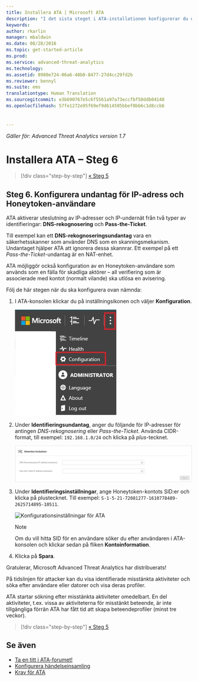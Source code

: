```yaml
---
title: Installera ATA | Microsoft ATA
description: "I det sista steget i ATA-installationen konfigurerar du undernäten med kortsiktiga lån och honeytokenanvändaren."
keywords: 
author: rkarlin
manager: mbaldwin
ms.date: 08/28/2016
ms.topic: get-started-article
ms.prod: 
ms.service: advanced-threat-analytics
ms.technology: 
ms.assetid: 8980e724-06a6-40b0-8477-27d4cc29fd2b
ms.reviewer: bennyl
ms.suite: ems
translationtype: Human Translation
ms.sourcegitcommit: e3b690767e5c6f5561a97a73eccfbf50ddb04148
ms.openlocfilehash: 57fe1272e95f69ef9d614505bbef0bb6c1d8ccb6


---
```


*Gäller för: Advanced Threat Analytics version 1.7*



# Installera ATA – Steg 6

>[!div class="step-by-step"]
[« Steg 5](install-ata-step5.md)

## Steg 6. Konfigurera undantag för IP-adress och Honeytoken-användare
ATA aktiverar uteslutning av IP-adresser och IP-undernät från två typer av identifieringar: **DNS-rekognosering** och **Pass-the-Ticket**. 

Till exempel kan ett **DNS-rekognoseringsundantag** vara en säkerhetsskanner som använder DNS som en skanningsmekanism. Undantaget hjälper ATA att ignorera dessa skannrar. Ett exempel på ett *Pass-the-Ticket*-undantag är en NAT-enhet.    

ATA möjliggör också konfiguration av en Honeytoken-användare som används som en fälla för skadliga aktörer – all verifiering som är associerade med kontot (normalt vilande) ska utlösa en avisering.

Följ de här stegen när du ska konfigurera ovan nämnda:

1.  I ATA-konsolen klickar du på inställningsikonen och väljer **Konfiguration**.

    ![Konfigurationsinställningar för ATA](media/ATA-config-icon.JPG)

2.  Under **Identifieringsundantag**, anger du följande för IP-adresser för antingen *DNS-rekognosering* eller *Pass-the-Ticket*. Använda CIDR-format, till exempel:  `192.168.1.0/24` och klicka på *plus*-tecknet.

    ![Spara ändringar](media/ATA-exclusions.png)

3.  Under **Identifieringsinställningar**, ange Honeytoken-kontots SID:er och klicka på plustecknet. Till exempel: `S-1-5-21-72081277-1610778489-2625714895-10511`.

    ![Konfigurationsinställningar för ATA](media/ATA-honeytoken.png)

    > [!NOTE]
    > Om du vill hitta SID för en användare söker du efter användaren i ATA-konsolen och klickar sedan på fliken **Kontoinformation**. 

4.  Klicka på **Spara**.


Gratulerar, Microsoft Advanced Threat Analytics har distribuerats!

På tidslinjen för attacker kan du visa identifierade misstänkta aktiviteter och söka efter användare eller datorer och visa deras profiler.

ATA startar sökning efter misstänkta aktiviteter omedelbart. En del aktiviteter, t.ex. vissa av aktiviteterna för misstänkt beteende, är inte tillgängliga förrän ATA har fått tid att skapa beteendeprofiler (minst tre veckor).


>[!div class="step-by-step"]
[« Steg 5](install-ata-step5.md)


## Se även

- [Ta en titt i ATA-forumet!](https://social.technet.microsoft.com/Forums/security/home?forum=mata)
- [Konfigurera händelseinsamling](configure-event-collection.md)
- [Krav för ATA](/advanced-threat-analytics/plan-design/ata-prerequisites)




<!--HONumber=Aug16_HO5-->



